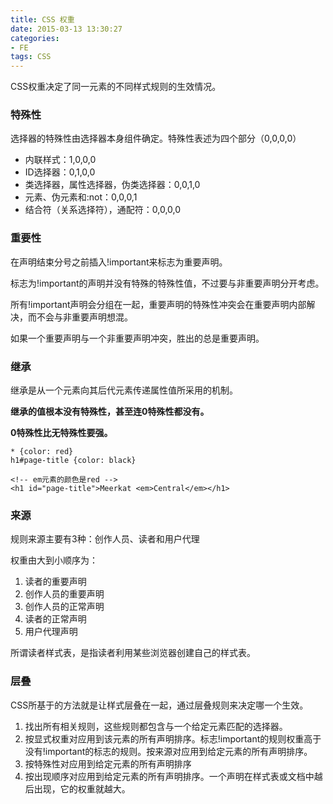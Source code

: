 ```yaml
---
title: CSS 权重
date: 2015-03-13 13:30:27
categories:
- FE
tags: CSS
---
```


CSS权重决定了同一元素的不同样式规则的生效情况。

### 特殊性 ###

选择器的特殊性由选择器本身组件确定。特殊性表述为四个部分（0,0,0,0）

- 内联样式：1,0,0,0
- ID选择器：0,1,0,0
- 类选择器，属性选择器，伪类选择器：0,0,1,0
- 元素、伪元素和:not：0,0,0,1
- 结合符（关系选择符），通配符：0,0,0,0


<!-- more -->

### 重要性 ###

在声明结束分号之前插入!important来标志为重要声明。

标志为!important的声明并没有特殊的特殊性值，不过要与非重要声明分开考虑。

所有!important声明会分组在一起，重要声明的特殊性冲突会在重要声明内部解决，而不会与非重要声明想混。

如果一个重要声明与一个非重要声明冲突，胜出的总是重要声明。

### 继承 ###

继承是从一个元素向其后代元素传递属性值所采用的机制。

**继承的值根本没有特殊性，甚至连0特殊性都没有。**

**0特殊性比无特殊性要强。**

    * {color: red}
    h1#page-title {color: black}

    <!-- em元素的颜色是red -->
    <h1 id="page-title">Meerkat <em>Central</em></h1>


### 来源 ###

规则来源主要有3种：创作人员、读者和用户代理

权重由大到小顺序为：

1. 读者的重要声明
2. 创作人员的重要声明
3. 创作人员的正常声明
4. 读者的正常声明
5. 用户代理声明

所谓读者样式表，是指读者利用某些浏览器创建自己的样式表。


### 层叠 ###

CSS所基于的方法就是让样式层叠在一起，通过层叠规则来决定哪一个生效。

1. 找出所有相关规则，这些规则都包含与一个给定元素匹配的选择器。
2. 按显式权重对应用到该元素的所有声明排序。标志!important的规则权重高于没有!important的标志的规则。按来源对应用到给定元素的所有声明排序。
3. 按特殊性对应用到给定元素的所有声明排序
4. 按出现顺序对应用到给定元素的所有声明排序。一个声明在样式表或文档中越后出现，它的权重就越大。
